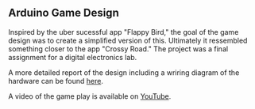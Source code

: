 ## Arduino Game Design

Inspired by the uber sucessful app "Flappy Bird," the goal of the game design was to create a simplified version of this. Ultimately it ressembled something closer to the app "Crossy Road." The project was a final assignment for a digital electronics lab. 

A more detailed report of the design including a wriring diagram of the hardware can be found [here](https://drive.google.com/file/d/1fRVG6EUUIis-7vC6_ehjJnuHm0IX1Heu/view?usp=sharing).

A video of the game play is available on [YouTube](https://youtube.com/shorts/emP_VaV-6Og).
